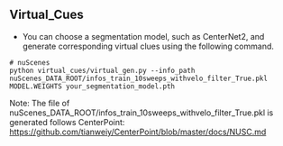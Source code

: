 ## Virtual_Cues
- You can choose a segmentation model, such as CenterNet2, and generate corresponding virtual clues using the following command.

```
# nuScenes
python virtual_cues/virtual_gen.py --info_path nuScenes_DATA_ROOT/infos_train_10sweeps_withvelo_filter_True.pkl  MODEL.WEIGHTS your_segmentation_model.pth 
```
Note: The file of nuScenes_DATA_ROOT/infos_train_10sweeps_withvelo_filter_True.pkl is generated follows CenterPoint: https://github.com/tianweiy/CenterPoint/blob/master/docs/NUSC.md
